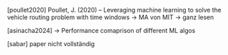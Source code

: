 [poullet2020] Poullet, J. (2020) – Leveraging machine learning to solve the vehicle routing problem with time windows
-> MA von MIT -> ganz lesen

[asinacha2024]
-> Performance comaprison of different ML algos

[sabar] paper nicht vollständig